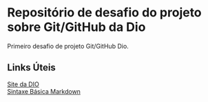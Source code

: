 # Repositório de desafio do projeto sobre Git/GitHub da Dio

Primeiro desafio de projeto Git/GitHub Dio.

## Links Úteis
[Site da DIO](https://dio.me/sign-up?ref=WDCKE2I7AM)\
[Sintaxe Básica Markdown](https://www.markdownguide.org/basic-syntax/)
